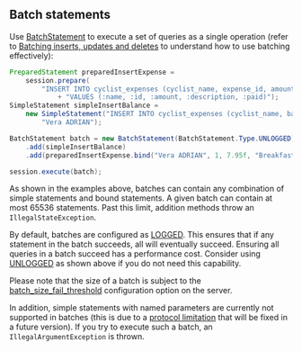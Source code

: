 ## Batch statements

Use [BatchStatement] to execute a set of queries as a single operation (refer to
[Batching inserts, updates and deletes][batch_dse] to understand how to use batching effectively):

```java
PreparedStatement preparedInsertExpense =
    session.prepare(
        "INSERT INTO cyclist_expenses (cyclist_name, expense_id, amount, description, paid) "
            + "VALUES (:name, :id, :amount, :description, :paid)");
SimpleStatement simpleInsertBalance =
    new SimpleStatement("INSERT INTO cyclist_expenses (cyclist_name, balance) VALUES (?, 0) IF NOT EXISTS",
        "Vera ADRIAN");

BatchStatement batch = new BatchStatement(BatchStatement.Type.UNLOGGED)
    .add(simpleInsertBalance)
    .add(preparedInsertExpense.bind("Vera ADRIAN", 1, 7.95f, "Breakfast", false));

session.execute(batch);
```

As shown in the examples above, batches can contain any combination of simple statements and bound
statements. A given batch can contain at most 65536 statements. Past this limit, addition methods
throw an `IllegalStateException`.

By default, batches are configured as [LOGGED]. This ensures that if any statement in the batch
succeeds, all will eventually succeed.  Ensuring all queries in a batch succeed has a 
performance cost.  Consider using [UNLOGGED] as shown above if you do not need this capability.

Please note that the size of a batch is subject to the [batch_size_fail_threshold] configuration
option on the server.

In addition, simple statements with named parameters are currently not supported in batches (this is
due to a [protocol limitation][CASSANDRA-10246] that will be fixed in a future version). If you try
to execute such a batch, an `IllegalArgumentException` is thrown.

[BatchStatement]: https://docs.datastax.com/en/drivers/java/3.8/com/datastax/driver/core/BatchStatement.html
[batch_dse]: http://docs.datastax.com/en/dse/5.1/cql/cql/cql_using/useBatch.html
[LOGGED]: https://docs.datastax.com/en/drivers/java/3.8/com/datastax/driver/core/BatchStatement.Type.html#LOGGED
[UNLOGGED]: https://docs.datastax.com/en/drivers/java/3.8/com/datastax/driver/core/BatchStatement.Type.html#UNLOGGED
[batch_size_fail_threshold]: https://docs.datastax.com/en/cassandra/3.x/cassandra/configuration/configCassandra_yaml.html#configCassandra_yaml__batch_size_fail_threshold_in_kb
[CASSANDRA-10246]: https://issues.apache.org/jira/browse/CASSANDRA-10246
